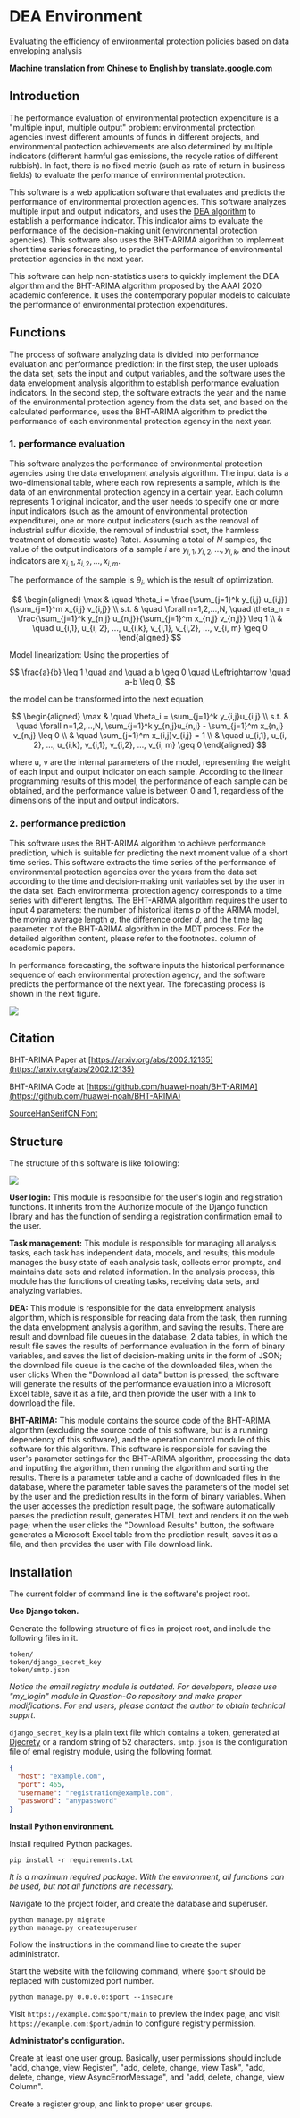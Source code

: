 # DEA Environment

 Evaluating the efficiency of environmental protection policies based on data enveloping analysis

 **Machine translation from Chinese to English by translate.google.com**

## Introduction

The performance evaluation of environmental protection expenditure is a "multiple input, multiple output" problem: environmental protection agencies invest different amounts of funds in different projects, and environmental protection achievements are also determined by multiple indicators (different harmful gas emissions, the recycle ratios of different rubbish). In fact, there is no fixed metric (such as rate of return in business fields) to evaluate the performance of environmental protection.

This software is a web application software that evaluates and predicts the 
performance of environmental protection agencies. This software analyzes multiple input and output indicators, and uses the [DEA algorithm](https://en.wikipedia.org/wiki/Data_envelopment_analysis) to establish a performance indicator. This indicator aims to evaluate the performance of the decision-making unit (environmental protection agencies). This software also uses the BHT-ARIMA algorithm to implement short time series forecasting, to predict the performance of environmental protection agencies in the next year.

This software can help non-statistics users to quickly implement the DEA algorithm and the BHT-ARIMA algorithm proposed by the AAAI 2020 academic conference. It uses the contemporary popular models to calculate the performance of environmental protection expenditures.

## Functions

The process of software analyzing data is divided into performance evaluation and performance prediction: in the first step, the user uploads the data set, sets the input and output variables, and the software uses the data envelopment analysis algorithm to establish performance evaluation indicators. In the second step, the software extracts the year and the name of the environmental protection agency from the data set, and based on the calculated performance, uses the BHT-ARIMA algorithm to predict the performance of each environmental protection agency in the next year.

### 1.  performance evaluation

This software analyzes the performance of environmental protection agencies using the data envelopment analysis algorithm. The input data is a two-dimensional table, where each row represents a sample, which is the data of an environmental protection agency in a certain year. Each column represents 1 original indicator, and the user needs to specify one or more input indicators (such as the amount of environmental protection expenditure), one or more output indicators (such as the removal of industrial sulfur dioxide, the removal of industrial soot, the harmless treatment of domestic waste) Rate). Assuming a total of $N$ samples, the value of the output indicators of a sample $i$ are $y_{i,1},y_{i,2},...,y_{i,k}$, and the input indicators are $x_{i,1},x_{i,2},...,x_{i,m}$.

The performance of the sample is $θ_i$, which is the result of optimization.


$$
\begin{aligned}
\max & \quad \theta_i = \frac{\sum_{j=1}^k y_{i,j} u_{i,j}}{\sum_{j=1}^m x_{i,j} v_{i,j}} \\
s.t. & \quad \forall n=1,2,...,N, \quad \theta_n = \frac{\sum_{j=1}^k y_{n,j} u_{n,j}}{\sum_{j=1}^m x_{n,j} v_{n,j}} \leq 1 \\
& \quad u_{i,1}, u_{i, 2}, ..., u_{i,k}, v_{i,1}, v_{i,2}, ..., v_{i, m} \geq 0
\end{aligned}
$$

Model linearization: Using the properties of 

$$
\frac{a}{b} \leq 1 \quad and \quad a,b \geq 0 \quad \Leftrightarrow \quad a-b \leq 0,
$$

the model can be transformed into the next equation,

$$
\begin{aligned}
\max & \quad \theta_i = \sum_{j=1}^k y_{i,j}u_{i,j} \\
s.t. & \quad \forall n=1,2,...,N, \sum_{j=1}^k y_{n,j}u_{n,j} - \sum_{j=1}^m x_{n,j} v_{n,j} \leq 0 \\
& \quad \sum_{j=1}^m x_{i,j}v_{i,j} = 1 \\
& \quad u_{i,1}, u_{i, 2}, ..., u_{i,k}, v_{i,1}, v_{i,2}, ..., v_{i, m} \geq 0
\end{aligned}
$$

where u, v are the internal parameters of the model, representing the weight of each input and output indicator on each sample. According to the linear programming results of this model, the performance of each sample can be obtained, and the performance value is between 0 and 1, regardless of the dimensions of the input and output indicators.

### 2. performance prediction

This software uses the BHT-ARIMA algorithm to achieve performance prediction, which is suitable for predicting the next moment value of a short time series. This software extracts the time series of the performance of environmental protection agencies over the years from the data set according to the time and decision-making unit variables set by the user in the data set. Each environmental protection agency corresponds to a time series with different lengths. The BHT-ARIMA algorithm requires the user to input 4 parameters: the number of historical items $p$ of the ARIMA model, the moving average length $q$, the difference order $d$, and the time lag parameter $τ$ of the BHT-ARIMA algorithm in the MDT process. For the detailed algorithm content, please refer to the footnotes. column of academic papers.

In performance forecasting, the software inputs the historical performance sequence of each environmental protection agency, and the software predicts the performance of the next year. The forecasting process is shown in the next figure.

![](doc/20220115200854.png)

## Citation

BHT-ARIMA Paper at [https://arxiv.org/abs/2002.12135](https://arxiv.org/abs/2002.12135)

BHT-ARIMA Code at [https://github.com/huawei-noah/BHT-ARIMA](https://github.com/huawei-noah/BHT-ARIMA)

[SourceHanSerifCN Font](https://github.com/wordshub/free-font#%E6%80%9D%E6%BA%90%E5%AE%8B%E4%BD%93)

## Structure

The structure of this software is like following:

![](doc/Performance-Evaluation.png)

**User login:** This module is responsible for the user's login and registration functions. It inherits from the Authorize module of the Django function library and has the function of sending a registration confirmation email to the user.

**Task management:** This module is responsible for managing all analysis tasks, each task has independent data, models, and results; this module manages the busy state of each analysis task, collects error prompts, and maintains data sets and related information. In the analysis process, this module has the functions of creating tasks, receiving data sets, and analyzing variables.

**DEA:** This module is responsible for the data envelopment analysis algorithm, which is responsible for reading data from the task, then running the data envelopment analysis algorithm, and saving the results. There are result and download file queues in the database, 2 data tables, in which the result file saves the results of performance evaluation in the form of binary variables, and saves the list of decision-making units in the form of JSON; the download file queue is the cache of the downloaded files, when the user clicks When the "Download all data" button is pressed, the software will generate the results of the performance evaluation into a Microsoft Excel table, save it as a file, and then provide the user with a link to download the file.

**BHT-ARIMA:** This module contains the source code of the BHT-ARIMA algorithm (excluding the source code of this software, but is a running dependency of this software), and the operation control module of this software for this algorithm. This software is responsible for saving the user's parameter settings for the BHT-ARIMA algorithm, processing the data and inputting the algorithm, then running the algorithm and sorting the results. There is a parameter table and a cache of downloaded files in the database, where the parameter table saves the parameters of the model set by the user and the prediction results in the form of binary variables. When the user accesses the prediction result page, the software automatically parses the prediction result, generates HTML text and renders it on the web page; when the user clicks the "Download Results" button, the software generates a Microsoft Excel table from the prediction result, saves it as a file, and then provides the user with File download link.

## Installation

The current folder of command line is the software's project root.

**Use Django token.**

Generate the following structure of files in project root, and include the following files in it.

```
token/
token/django_secret_key
token/smtp.json
```

*Notice the email registry module is outdated. For developers, please use "my_login" module in Question-Go repository and make proper modifications. For end users, please contact the author to obtain technical supprt.*

`django_secret_key` is a plain text file which contains a token, generated at [Djecrety](https://djecrety.ir/) or a random string of 52 characters. `smtp.json` is the configuration file of emal registry module, using the following format.

```json
{
  "host": "example.com",
  "port": 465,
  "username": "registration@example.com",
  "password": "anypassword"
}
```

**Install Python environment.**

Install required Python packages.

```
pip install -r requirements.txt
```

*It is a maximum required package. With the environment, all functions can be used, but not all functions are necessary.*

Navigate to the project folder, and create the database and superuser.

```
python manage.py migrate
python manage.py createsuperuser
```

Follow the instructions in the command line to create the super administrator.

Start the website with the following command, where `$port` should be replaced with customized port number.

```
python manage.py 0.0.0.0:$port --insecure
```

Visit `https://example.com:$port/main` to preview the index page, and visit `https://example.com:$port/admin` to configure registry permission.

**Administrator's configuration.**

Create at least one user group. Basically, user permissions should include "add, change, view Register", "add, delete, change, view Task", "add, delete, change, view AsyncErrorMessage", and   "add, delete, change, view Column".

Create a register group, and link to proper user groups.
